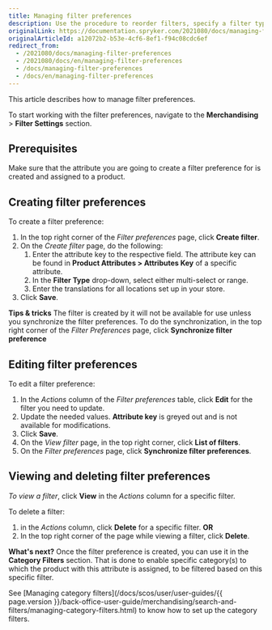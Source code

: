 ```yaml
---
title: Managing filter preferences
description: Use the procedure to reorder filters, specify a filter type and add translations to the filter name in the Back Office.
originalLink: https://documentation.spryker.com/2021080/docs/managing-filter-preferences
originalArticleId: a12072b2-b53e-4cf6-8ef1-f94c08cdc6ef
redirect_from:
  - /2021080/docs/managing-filter-preferences
  - /2021080/docs/en/managing-filter-preferences
  - /docs/managing-filter-preferences
  - /docs/en/managing-filter-preferences
---
```


This article describes how to manage filter preferences.

To start working with the filter preferences, navigate to the **Merchandising** > **Filter Settings** section.

## Prerequisites
Make sure that the attribute you are going to create a filter preference for is created and assigned to a product.

## Creating filter preferences

To create a filter preference:
1. In the top right corner of the *Filter preferences* page, click **Create filter**.
2. On the *Create filter* page, do the following:
    1. Enter the attribute key to the respective field. The attribute key can be found in **Product Attributes > Attributes Key** of a specific attribute. 
    2. In the **Filter Type** drop-down, select either multi-select or range.
    3. Enter the translations for all locations set up in your store.
3. Click **Save**.

**Tips & tricks**
The filter is created by it will not be available for use unless you synchronize the filter preferences.
To do the synchronization, in the top right corner of the *Filter Preferences* page, click **Synchronize filter preference** 

## Editing filter preferences
To edit a filter preference:
1. In the _Actions_ column of the *Filter preferences* table, click **Edit** for the filter you need to update.
2. Update the needed values.
    **Attribute key** is greyed out and is not available for modifications.
 3. Click **Save**.
 4. On the *View filter* page, in the top right corner, click **List of filters**.
 5. On the *Filter preferences* page, click **Synchronize filter preferences**.

## Viewing and deleting filter preferences

 *To view a filter*, click **View** in the _Actions_ column for a specific filter.

To delete a filter:
 1. in the _Actions_ column, click **Delete**  for a specific filter. 
 **OR**
2. In the top right corner of the page while viewing a filter, click **Delete**.

**What's next?**
Once the filter preference is created, you can use it in the **Category Filters** section. That is done to enable specific category(s) to which the product with this attribute is assigned, to be filtered based on this specific filter.

See [Managing category filters](/docs/scos/user/user-guides/{{ page.version }}/back-office-user-guide/merchandising/search-and-filters/managing-category-filters.html) to know how to set up the category filters.

